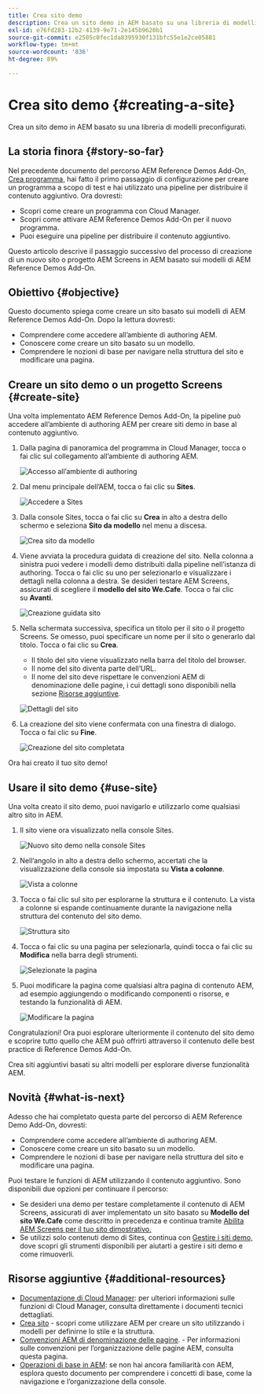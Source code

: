 ```yaml
---
title: Crea sito demo
description: Crea un sito demo in AEM basato su una libreria di modelli preconfigurati.
exl-id: e76fd283-12b2-4139-9e71-2e145b9620b1
source-git-commit: e2505c0fec1da8395930f131bfc55e1e2ce05881
workflow-type: tm+mt
source-wordcount: '836'
ht-degree: 89%

---
```


# Crea sito demo {#creating-a-site}

Crea un sito demo in AEM basato su una libreria di modelli preconfigurati.

## La storia finora {#story-so-far}

Nel precedente documento del percorso AEM Reference Demos Add-On, [Crea programma,](create-program.md) hai fatto il primo passaggio di configurazione per creare un programma a scopo di test e hai utilizzato una pipeline per distribuire il contenuto aggiuntivo. Ora dovresti:

* Scopri come creare un programma con Cloud Manager.
* Scopri come attivare AEM Reference Demos Add-On per il nuovo programma.
* Puoi eseguire una pipeline per distribuire il contenuto aggiuntivo.

Questo articolo descrive il passaggio successivo del processo di creazione di un nuovo sito o progetto AEM Screens in AEM basato sui modelli di AEM Reference Demos Add-On.

## Obiettivo {#objective}

Questo documento spiega come creare un sito basato sui modelli di AEM Reference Demos Add-On. Dopo la lettura dovresti:

* Comprendere come accedere all’ambiente di authoring AEM.
* Conoscere come creare un sito basato su un modello.
* Comprendere le nozioni di base per navigare nella struttura del sito e modificare una pagina.

## Creare un sito demo o un progetto Screens {#create-site}

Una volta implementato AEM Reference Demos Add-On, la pipeline può accedere all’ambiente di authoring AEM per creare siti demo in base al contenuto aggiuntivo.

1. Dalla pagina di panoramica del programma in Cloud Manager, tocca o fai clic sul collegamento all’ambiente di authoring AEM.

   ![Accesso all’ambiente di authoring](assets/access-author.png)

1. Dal menu principale dell’AEM, tocca o fai clic su **Sites**.

   ![Accedere a Sites](assets/access-sites.png)

1. Dalla console Sites, tocca o fai clic su **Crea** in alto a destra dello schermo e seleziona **Sito da modello** nel menu a discesa.

   ![Crea sito da modello](assets/create-site-from-template.png)

1. Viene avviata la procedura guidata di creazione del sito. Nella colonna a sinistra puoi vedere i modelli demo distribuiti dalla pipeline nell’istanza di authoring. Tocca o fai clic su uno per selezionarlo e visualizzare i dettagli nella colonna a destra. Se desideri testare AEM Screens, assicurati di scegliere il **modello del sito We.Cafe**. Tocca o fai clic su **Avanti**.

   ![Creazione guidata sito](assets/site-creation-wizard.png)

1. Nella schermata successiva, specifica un titolo per il sito o il progetto Screens. Se omesso, puoi specificare un nome per il sito o generarlo dal titolo. Tocca o fai clic su **Crea**.

   * Il titolo del sito viene visualizzato nella barra del titolo del browser.
   * Il nome del sito diventa parte dell’URL.
   * Il nome del sito deve rispettare le convenzioni AEM di denominazione delle pagine, i cui dettagli sono disponibili nella sezione [Risorse aggiuntive](#additional-resources).

   ![Dettagli del sito](assets/site-details.png)

1. La creazione del sito viene confermata con una finestra di dialogo. Tocca o fai clic su **Fine**.

   ![Creazione del sito completata](assets/site-creation-complete.png)

Ora hai creato il tuo sito demo!

## Usare il sito demo {#use-site}

Una volta creato il sito demo, puoi navigarlo e utilizzarlo come qualsiasi altro sito in AEM.

1. Il sito viene ora visualizzato nella console Sites.

   ![Nuovo sito demo nella console Sites](assets/new-demo-site.png)

1. Nell’angolo in alto a destra dello schermo, accertati che la visualizzazione della console sia impostata su **Vista a colonne**.

   ![Vista a colonne](assets/column-view.png)

1. Tocca o fai clic sul sito per esplorarne la struttura e il contenuto. La vista a colonne si espande continuamente durante la navigazione nella struttura del contenuto del sito demo.

   ![Struttura sito](assets/site-structure.png)

1. Tocca o fai clic su una pagina per selezionarla, quindi tocca o fai clic su **Modifica** nella barra degli strumenti.

   ![Selezionate la pagina](assets/select-page.png)

1. Puoi modificare la pagina come qualsiasi altra pagina di contenuto AEM, ad esempio aggiungendo o modificando componenti o risorse, e testando la funzionalità di AEM.

   ![Modificare la pagina](assets/edit-page.png)

Congratulazioni! Ora puoi esplorare ulteriormente il contenuto del sito demo e scoprire tutto quello che AEM può offrirti attraverso il contenuto delle best practice di Reference Demos Add-On.

Crea siti aggiuntivi basati su altri modelli per esplorare diverse funzionalità AEM.

## Novità {#what-is-next}

Adesso che hai completato questa parte del percorso di AEM Reference Demo Add-On, dovresti:

* Comprendere come accedere all’ambiente di authoring AEM.
* Conoscere come creare un sito basato su un modello.
* Comprendere le nozioni di base per navigare nella struttura del sito e modificare una pagina.

Puoi testare le funzioni di AEM utilizzando il contenuto aggiuntivo. Sono disponibili due opzioni per continuare il percorso:

* Se desideri una demo per testare completamente il contenuto di AEM Screens, assicurati di aver implementato un sito basato su **Modello del sito We.Cafe** come descritto in precedenza e continua tramite [Abilita AEM Screens per il tuo sito dimostrativo.](screens.md)
* Se utilizzi solo contenuti demo di Sites, continua con [Gestire i siti demo,](manage.md) dove scopri gli strumenti disponibili per aiutarti a gestire i siti demo e come rimuoverli.

## Risorse aggiuntive {#additional-resources}

* [Documentazione di Cloud Manager](https://experienceleague.adobe.com/docs/experience-manager-cloud-service/onboarding/onboarding-concepts/cloud-manager-introduction.html?lang=it): per ulteriori informazioni sulle funzioni di Cloud Manager, consulta direttamente i documenti tecnici dettagliati.
* [Crea sito](/help/sites-cloud/administering/site-creation/create-site.md) - scopri come utilizzare AEM per creare un sito utilizzando i modelli per definirne lo stile e la struttura.
* [Convenzioni AEM di denominazione delle pagine](/help/sites-cloud/authoring/fundamentals/organizing-pages.md#page-name-restrictions-and-best-practices). - Per informazioni sulle convenzioni per l’organizzazione delle pagine AEM, consulta questa pagina.
* [Operazioni di base in AEM](/help/sites-cloud/authoring/getting-started/basic-handling.md): se non hai ancora familiarità con AEM, esplora questo documento per comprendere i concetti di base, come la navigazione e l’organizzazione della console.
